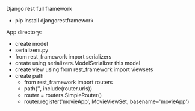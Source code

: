 Django rest full framework
 - pip install djangorestframework

App directory:
 - create model
 -  serializers.py 
   - from rest_framework import serializers
   - create using serializers.ModelSerializer this model
 - create view using from rest_framework import viewsets
 - create path 
   - from rest_framework import routers
   - path('', include(router.urls))
   - router = routers.SimpleRouter()
   - router.register('movieApp', MovieViewSet, basename='movieApp')
        